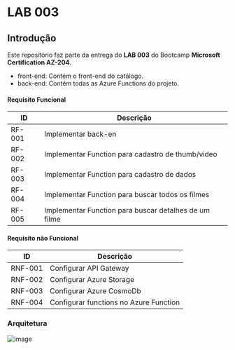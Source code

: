 
# LAB 003

## Introdução

Este repositório faz parte da entrega do **LAB 003** do Bootcamp **Microsoft Certification AZ-204**.

* front-end: Contém o front-end do catálogo.     
* back-end: Contém todas as Azure Functions do projeto.   

#### Requisito Funcional

| ID       | Descrição                                                                 |
|----------|---------------------------------------------------------------------------|
| RF-001   | Implementar back-en                         |
| RF-002   | Implementar Function para cadastro de thumb/video                         |
| RF-003   | Implementar Function para cadastro de dados                       |
| RF-004   | Implementar Function para buscar todos os filmes                       |
| RF-005   | Implementar Function para buscar detalhes de um filme                       |

#### Requisito não Funcional

| ID       | Descrição                                                                 |
|----------|---------------------------------------------------------------------------|
| RNF-001   | Configurar API Gateway                                         |
| RNF-002    | Configurar Azure Storage                                      |
| RNF-003    | Configurar Azure CosmoDb                                      |
| RNF-004    | Configurar functions no Azure Function                             |




### Arquitetura

![image](https://github.com/user-attachments/assets/b4d78acf-873a-4058-a66d-fbc2b9323521)




